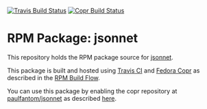 [![Travis Build Status](https://travis-ci.org/paulfantom/jsonnet.svg?branch=master)](https://travis-ci.org/paulfantom/jsonnet)
[![Copr Build Status](https://copr.fedorainfracloud.org/coprs/paulfantom/jsonnet/package/jsonnet/status_image/last_build.png)](https://copr.fedorainfracloud.org/coprs/paulfantom/jsonnet/)
# RPM Package: jsonnet

This repository holds the RPM package source for [jsonnet](https://github.com/google/jsonnet).

This package is built and hosted using [Travis CI](https://travis-ci.com) and [Fedora Copr](https://copr.fedorainfracloud.org/) as described in the [RPM Build Flow](https://gist.github.com/abn/daf262e7e454509df1429c87068923d1).

You can use this package by enabling the copr repository at [paulfantom/jsonnet](https://copr.fedorainfracloud.org/coprs/paulfantom/jsonnet/) as described [here](https://gist.github.com/abn/daf262e7e454509df1429c87068923d1#using-packages-in-copr-repository).
